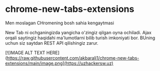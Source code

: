 # chrome-new-tabs-extensions
Men moslagan CHromening bosh sahia kengaytmasi


New Tab ni ochganingizda yangicha o'zingiz qilgan oyna ochiladi. Ajax orqali saytingiz haqidahi ma'lumotlarni bilib turish imkoniyati bor. BUning uchun siz saytdan REST API qilishingiz zarur.

[![IMAGE ALT TEXT HERE](https://raw.githubusercontent.com/akbarali1/chrome-new-tabs-extensions/main/image.png](https://uzhackersw.uz)
